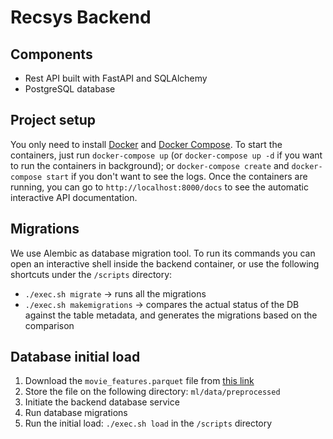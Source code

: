 # Recsys Backend

## Components
- Rest API built with FastAPI and SQLAlchemy
- PostgreSQL database

## Project setup
You only need to install [Docker](https://docs.docker.com/engine/install/) and [Docker Compose](https://docs.docker.com/compose/install/). 
To start the containers, just run `docker-compose up` (or `docker-compose up -d` if you want to run the containers in background); or `docker-compose create` and `docker-compose start` if you don't want to see the logs. 
Once the containers are running, you can go to `http://localhost:8000/docs` to see the automatic interactive API documentation.

## Migrations
We use Alembic as database migration tool. To run its commands you can open an interactive shell inside the backend container, or use the following shortcuts under the `/scripts` directory:
- `./exec.sh migrate` -> runs all the migrations
- `./exec.sh makemigrations` -> compares the actual status of the DB against the table metadata, and generates the migrations based on the comparison

## Database initial load
1. Download the `movie_features.parquet` file from [this link](https://drive.google.com/file/d/1hM_j-UL8UGRZyNZntZG0tRXLJOluFpqc/view?usp=sharing)
2. Store the file on the following directory: `ml/data/preprocessed`
3. Initiate the backend database service
4. Run database migrations
5. Run the initial load: `./exec.sh load` in the `/scripts` directory
